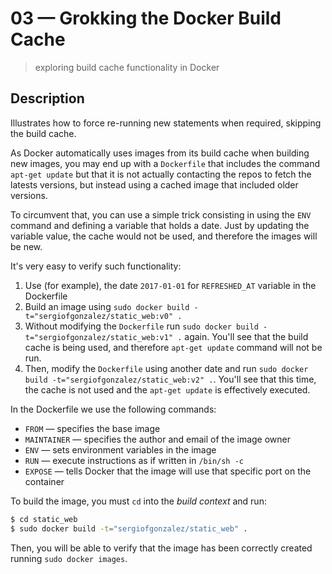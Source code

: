 # 03 &mdash; Grokking the Docker Build Cache
> exploring build cache functionality in Docker

## Description
Illustrates how to force re-running new statements when required, skipping the build cache.

As Docker automatically uses images from its build cache when building new images, you may end up with a `Dockerfile` that includes the command `apt-get update` but that it is not actually contacting the repos to fetch the latests versions, but instead using a cached image that included older versions.

To circumvent that, you can use a simple trick consisting in using the `ENV` command and defining a variable that holds a date. Just by updating the variable value, the cache would not be used, and therefore the images will be new.

It's very easy to verify such functionality:
1. Use (for example), the date `2017-01-01` for `REFRESHED_AT` variable in the Dockerfile
2. Build an image using `sudo docker build -t="sergiofgonzalez/static_web:v0" .`
3. Without modifying the `Dockerfile` run `sudo docker build -t="sergiofgonzalez/static_web:v1" .` again. You'll see that the build cache is being used, and therefore `apt-get update` command will not be run.
4. Then, modify the `Dockerfile` using another date and run `sudo docker build -t="sergiofgonzalez/static_web:v2" .`. You'll see that this time, the cache is not used and the `apt-get update` is effectively executed.

In the Dockerfile we use the following commands:
+ `FROM` &mdash; specifies the base image
+ `MAINTAINER` &mdash; specifies the author and email of the image owner
+ `ENV` &mdash; sets environment variables in the image
+ `RUN` &mdash; execute instructions as if written in `/bin/sh -c`
+ `EXPOSE` &mdash; tells Docker that the image will use that specific port on the container

To build the image, you must `cd` into the *build context* and run:
```bash
$ cd static_web
$ sudo docker build -t="sergiofgonzalez/static_web" .
```

Then, you will be able to verify that the image has been correctly created running `sudo docker images`.
